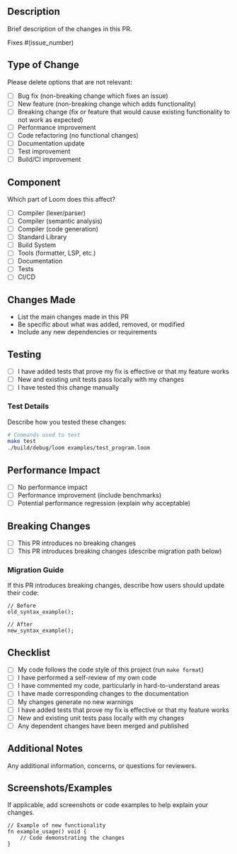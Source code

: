 ## Description

Brief description of the changes in this PR.

Fixes #(issue_number)

## Type of Change

Please delete options that are not relevant:

- [ ] Bug fix (non-breaking change which fixes an issue)
- [ ] New feature (non-breaking change which adds functionality)
- [ ] Breaking change (fix or feature that would cause existing functionality to not work as expected)
- [ ] Performance improvement
- [ ] Code refactoring (no functional changes)
- [ ] Documentation update
- [ ] Test improvement
- [ ] Build/CI improvement

## Component

Which part of Loom does this affect?

- [ ] Compiler (lexer/parser)
- [ ] Compiler (semantic analysis) 
- [ ] Compiler (code generation)
- [ ] Standard Library
- [ ] Build System
- [ ] Tools (formatter, LSP, etc.)
- [ ] Documentation
- [ ] Tests
- [ ] CI/CD

## Changes Made

- List the main changes made in this PR
- Be specific about what was added, removed, or modified
- Include any new dependencies or requirements

## Testing

- [ ] I have added tests that prove my fix is effective or that my feature works
- [ ] New and existing unit tests pass locally with my changes
- [ ] I have tested this change manually

### Test Details

Describe how you tested these changes:

```bash
# Commands used to test
make test
./build/debug/loom examples/test_program.loom
```

## Performance Impact

- [ ] No performance impact
- [ ] Performance improvement (include benchmarks)
- [ ] Potential performance regression (explain why acceptable)

## Breaking Changes

- [ ] This PR introduces no breaking changes
- [ ] This PR introduces breaking changes (describe migration path below)

### Migration Guide

If this PR introduces breaking changes, describe how users should update their code:

```loom
// Before
old_syntax_example();

// After  
new_syntax_example();
```

## Checklist

- [ ] My code follows the code style of this project (run `make format`)
- [ ] I have performed a self-review of my own code
- [ ] I have commented my code, particularly in hard-to-understand areas
- [ ] I have made corresponding changes to the documentation
- [ ] My changes generate no new warnings
- [ ] I have added tests that prove my fix is effective or that my feature works
- [ ] New and existing unit tests pass locally with my changes
- [ ] Any dependent changes have been merged and published

## Additional Notes

Any additional information, concerns, or questions for reviewers.

## Screenshots/Examples

If applicable, add screenshots or code examples to help explain your changes.

```loom
// Example of new functionality
fn example_usage() void {
    // Code demonstrating the changes
}
```
